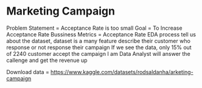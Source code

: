 # Marketing Campaign
Problem Statement = Acceptance Rate is too small
Goal = To Increase Acceptance Rate 
Bussiness Metrics = Acceptance Rate
EDA process tell us about the dataset, dataset is a many feature describe their customer who response or not response their campaign
If we see the data, only 15% out of 2240 customer accept the campaign
I am Data Analyst will answer the callenge and get the revenue up

Download data = https://www.kaggle.com/datasets/rodsaldanha/arketing-campaign